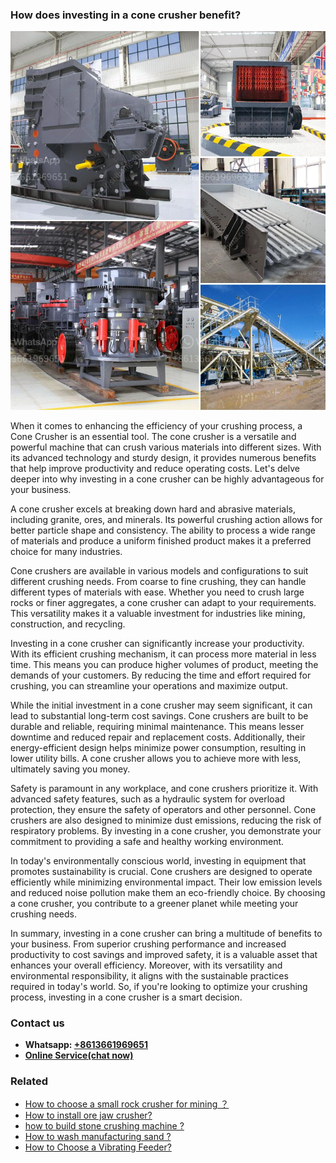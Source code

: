 <h3>How does investing in a cone crusher benefit?</h3><img src='1701744985.jpg' alt=''><p>When it comes to enhancing the efficiency of your crushing process, a Cone Crusher is an essential tool. The cone crusher is a versatile and powerful machine that can crush various materials into different sizes. With its advanced technology and sturdy design, it provides numerous benefits that help improve productivity and reduce operating costs. Let's delve deeper into why investing in a cone crusher can be highly advantageous for your business.</p><p>A cone crusher excels at breaking down hard and abrasive materials, including granite, ores, and minerals. Its powerful crushing action allows for better particle shape and consistency. The ability to process a wide range of materials and produce a uniform finished product makes it a preferred choice for many industries.</p><p>Cone crushers are available in various models and configurations to suit different crushing needs. From coarse to fine crushing, they can handle different types of materials with ease. Whether you need to crush large rocks or finer aggregates, a cone crusher can adapt to your requirements. This versatility makes it a valuable investment for industries like mining, construction, and recycling.</p><p>Investing in a cone crusher can significantly increase your productivity. With its efficient crushing mechanism, it can process more material in less time. This means you can produce higher volumes of product, meeting the demands of your customers. By reducing the time and effort required for crushing, you can streamline your operations and maximize output.</p><p>While the initial investment in a cone crusher may seem significant, it can lead to substantial long-term cost savings. Cone crushers are built to be durable and reliable, requiring minimal maintenance. This means lesser downtime and reduced repair and replacement costs. Additionally, their energy-efficient design helps minimize power consumption, resulting in lower utility bills. A cone crusher allows you to achieve more with less, ultimately saving you money.</p><p>Safety is paramount in any workplace, and cone crushers prioritize it. With advanced safety features, such as a hydraulic system for overload protection, they ensure the safety of operators and other personnel. Cone crushers are also designed to minimize dust emissions, reducing the risk of respiratory problems. By investing in a cone crusher, you demonstrate your commitment to providing a safe and healthy working environment.</p><p>In today's environmentally conscious world, investing in equipment that promotes sustainability is crucial. Cone crushers are designed to operate efficiently while minimizing environmental impact. Their low emission levels and reduced noise pollution make them an eco-friendly choice. By choosing a cone crusher, you contribute to a greener planet while meeting your crushing needs.</p><p>In summary, investing in a cone crusher can bring a multitude of benefits to your business. From superior crushing performance and increased productivity to cost savings and improved safety, it is a valuable asset that enhances your overall efficiency. Moreover, with its versatility and environmental responsibility, it aligns with the sustainable practices required in today's world. So, if you're looking to optimize your crushing process, investing in a cone crusher is a smart decision.</p><h3>Contact us</h3><ul><li><strong>Whatsapp:&nbsp;<a href="https://wa.me/8613661969651">+8613661969651</a></strong></li><li><a href="https://swt.shibang-china.com/?git&amp;zhl&amp;How does investing in a cone crusher benefit"><strong>Online Service(chat now)</strong></a></li></ul><h3>Related</h3><ul><li><a href='How to choose a small rock crusher for mining ？.md'>How to choose a small rock crusher for mining ？</a></li><li><a href='How to install ore jaw crusher.md'>How to install ore jaw crusher?</a></li><li><a href='how to build stone crushing machine .md'>how to build stone crushing machine ?</a></li><li><a href='How to wash manufacturing sand .md'>How to wash manufacturing sand ?</a></li><li><a href='How to Choose a Vibrating Feeder.md'>How to Choose a Vibrating Feeder?</a></li></ul>